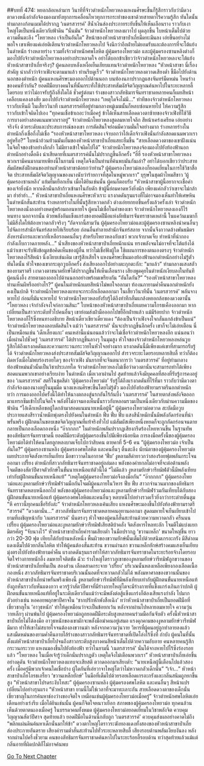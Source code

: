 ##บทที่ 474: หยอกล้อเหล่ามาร
วินาทีที่จ้าวตำหนักโหยวหลงแหงนศีรษะขึ้นก็รู้สึกราวกับว่ามีดวงตาดวงหนึ่งกำลังจ้องมองมายังทุกการเคลื่อนไหวทุกการกระทำของเขาด้วยสายตาไร้ความรู้สึก
ทันใดนั้น
ท่ามกลางก้อนเมฆได้ปรากฏ ‘เนตรสวรรค์’ สีน้ำเงินส่องประกายระยับขึ้นให้เห็นเลือนราง ราวกับเงาใหญ่โตเป็นหนึ่งเดียวกับฟ้าดิน
“นั่นมัน”
จ้าวตำหนักโหยวหลงผวาไป ผุดลุกขึ้น ใบหน้าเต็มไปด้วยความตื่นตะลึง
“โหยวหลง เจ้าเป็นอันใด”
สีหน้าของหัวหน้าสาขาป๋าเถี่ยมืดทะมึนลง เอ่ยขึ้นอย่างไม่พอใจ
เขาเพียงแค่เอ่ยติเตียนจ้าวตำหนักโหยวหลงไป จึงนึกว่าอีกฝ่ายไม่ยอมรับและต้องการที่จะโต้แย้ง
ในตำหนัก ร่างหลายร่าง รวมทั้งจ้าวตำหนักศพโลหิต ผู้คุ้มครองโหยวม่อ และผู้คุ้มครองซานหลิงต่างก็มองไปยังจ้าวตำหนักโหยวหลงอย่างประหลาดใจ
อย่าได้บอกข้าเชียวว่าจ้าวตำหนักโหยวหลงจะโต้แย้งหัวหน้าสาขาป๋าเถี่ยจริงๆ?
ผู้คนลอบหลั่งเหงื่อเย็นเยียบแทนจ้าวตำหนักโหยวหลง
“หัวหน้าสาขา นี่เรื่องสำคัญ น่ากลัวว่าจ้าวเฟิงจะตามมาแล้ว ท่านรีบดูเร็ว”
จ้าวตำหนักโหยวหลงตวาดเสียงต่ำ ชี้มือไปยังด้านนอกของตำหนัก
ผู้คนแหงนศีรษะมองออกไปด้านนอก
บนท้องนภาปรากฏแสงจันทร์มืดหม่น ไหนร่างของคนที่ว่ากัน?
ยอดฝีมือบางคนในที่นั้นกระทั่งใช้ประสาทสัมผัสจิตวิญญาณค้นหาไปในระยะหลายลี้ โดยรอบ ทว่าไม่อาจรับรู้ถึงสิ่งใดได้
ชั่วครู่ต่อมา
ร่างของสาวกลัทธิมารจันทราชาดหลายคนก็เผยสีหน้าเคลือบแคลงสงสัย มองไปยังจ้าวตำหนักโหยวหลง
“เหตุใดจึงไม่มี...”
ท่าทีของจ้าวตำหนักโหยวหลงราวกับเห็นผี
ในเสี้ยววินาที เนตรสวรรค์ที่อยู่ท่ามกลางหมู่เมฆนั้นก็หลบซ่อนหายไป ให้ความรู้สึกราวกับเข้าใจผิดไปเอง
“ทุกคนเชื่อข้าเถอะว่าเมื่อครู่ ข้าได้เห็นสายเลือดดวงตาซ้ายของจ้าวเฟิงที่ใช้วิธีการบางอย่างสอดแนมพวกเราอยู่”
จ้าวตำหนักโหยวหลงสูดลมหายใจลึก สีหน้าเคร่งเครียด เอ่ยอย่างจริงจัง
ด้วยระดับและประสบการณ์ของเขา การตัดสินใจย่อมมีความมั่นใจอย่างมาก
ร่างหลายร่างในตำหนักกึ่งเชื่อกึ่งไม่เชื่อ
“รองหัวหน้าสาขาโหยวหลง เจ้าบอกว่าไอ้เด็กจ้าวเฟิงนั่นกำลังสอดแนมพวกเราอยู่หรือ?”
ใบหน้าอ้วนท้วมมันเยิ้มของหัวหน้าสาขาป๋าเถี่ยแสยะยิ้มขึ้น
“สายเลือดดวงตาของเขาฝังแน่นในจิตใจของข้าอย่างลึกล้ำ ไม่มีทางเข้าใจผิดไปได้”
จ้าวตำหนักโหยวหลงจ้องมองไปยังท้องฟ้านอกตำหนักอย่างดื้อดึง
น่าเสียดายที่เนตรสวรรค์นั้นไม่ปรากฏขึ้นอีกครั้ง
“ฮี่ฮี่ รองหัวหน้าสาขาโหยวหลง พวกเรามีคนมากมายเพียงนี้ในยามนี้ เหตุใดจึงเป็นท่านที่ค้นพบมันกันเล่า? อย่าได้บอกเชียวว่าประสาทสัมผัสพลังฝึกตนของท่านหัวหน้าสาขาด้อยกว่าท่าน? ผู้คุ้มครองโหยวม่อเองก็ยอดเยี่ยมในการใช้วิชาสื่อจิต ประสาทสัมผัสจิตวิญญาณของนางนับว่าร้ายกาจที่สุดในหมู่พวกเรา”
บุรุษในชุดผ้าไหมสีขาว ‘ผู้คุ้มครองซานหลิง’ แย้มยิ้มเยือกเย็น
เมื่อได้ยินเช่นนั้น ผู้คนก็ตอบรับ
“หัวหน้าสาขาผู้นี้อยากจะเชื่อคำของเจ้ายิ่งนัก หากเด็กนั่นกล้าก้าวเข้ามาในกับดัก ข้าผู้นี้ย่อมคาดหวังยิ่งนัก เพียงแค่กลัวว่าเขาจะไม่กล้ามา ฮ่าฮ่าฮ่า...”
หัวหน้าสาขาป๋าเถี่ยแหงนศีรษะหัวเราะ แรงกดดันรุนแรงที่ไม่อาจมองเห็นทำให้เศษหินในตำหนักสั่นสะท้าน
ร่างหลายร่างในที่นั้นรู้สึกหวาดกลัว ต่างเอ่ยยกยอขึ้นครั้งแล้วครั้งเล่า
จ้าวตำหนักโหยวหลงนั่งลงอย่างหดหู่พร้อมถอนหายใจ
ผู้คนไม่เชื่อในคำของเขา จ้าวตำหนักโหยวหลงเองก็ไร้หนทาง
นอกจากนั้น ด้วยพลังอันแข็งแกร่งของยอดฝีมือแห่งลัทธิมารจันทราชาดเหล่านี้ ในแคว้นเมฆาก็ไม่มีสิ่งใดให้ต้องหวาดกลัวจริงๆ
“ถัดจากนี้สามวัน ผู้คุ้มครองโหยวม่อและผู้คุ้มครองซานหลิงนำคนอื่นๆ ไปจัดการสำนักจันทร์สลายให้เรียบร้อย ก่อนอื่นทำลายสำนักจันทร์สลาย จากนั้นจึงกวาดล้างพันธมิตรสังหารมังกรและพวกที่เหลือรอดคนอื่นๆ สำหรับโหยวหลงกับเชว่ พวกเจ้าบาดเจ็บ ทำหน้าที่นำกองกำลังเก็บกวาดภายหลัง...”
น้ำเสียงของหัวหน้าสาขาป๋าเถี่ยหนักแน่น ทรงพลังจนไม่อาจที่จะโต้แย้งได้
แม้ว่าเขาจะรับฟังข้อมูลข้อคิดเห็นของผู้อื่น ทว่าไม่เชื่อฟังผู้ใด ใช้แผนการของตนเองตรงๆ
จ้าวตำหนักโหยวหลงไร้สีหน้า นิ่งเงียบเช่นเดิม
เขารู้สึกเสียใจ แหงนศีรษะขึ้นมองท้องฟ้านอกตำหนักอย่างไม่รู้ตัว
ทันใดนั้น
หัวใจของเขากระตุกวูบอีกครั้ง ส่งเสียงออกไปอย่างตะกุกตะกัก: “มาแล้ว”
ท่ามกลางแสงสลัวของยามราตรี เงาดวงตาขนาดยักษ์ได้ปรากฏขึ้นให้เห็นเลือนราง
เสียงพูดคุยในตำหนักเงียบลงในทันที ผู้คนนิ่งอึ้ง สายตามองออกไปด้านนอกอย่างพร้อมเพรียงกัน
“อันใดกัน?”
“รองหัวหน้าสาขาโหยวหลง ท่านเห็นผีหรืออย่างไร?”
ผู้คนในตำหนักเผยสีหน้าไม่พอใจออกมา
ท้องนภายามค่ำคืนนอกตำหนักยังคงเป็นปกติ
จ้าวตำหนักโหยวหลงแทบจะกระอักเลือดออกมา ในเสี้ยววินาทีนั้น ‘เนตรสวรรค์’ พลันจางหายไป
ก่อนที่มันจะหายไป จ้าวตำหนักโหยวหลงยังรับรู้ได้ถึงท่าทีกลั่นแกล้งหยอกล้อของดวงตานั้น
“โหยวหลง เจ้ากำลังจงใจก่อกวนสินะ”
ใบหน้าของหัวหน้าสาขาป๋าเถี่ยเผยความโกรธเคืองออกมา หากเปลี่ยนเป็นสาวกระดับทั่วไปคนอื่นๆ เขาย่อมส่งฝ่ามือออกไปขยี้อีกฝ่ายแล้ว
แม้มีร้อยปาก จ้าวตำหนักโหยวหลงก็ไร้ซึ่งหนทางอธิบาย สีหน้าเดี๋ยวเขียวเดี๋ยวแดง
“ต้องเป็นจ้าวเฟิงจงใจกลั่นแกล้งข้าเป็นแน่”
จ้าวตำหนักโหยวหลงลอบตัดสินใจ แม้ว่า ‘เนตรสวรรค์’ นั่นจะปรากฏขึ้นอีกครั้ง เขาก็จะไม่เอ่ยเตือน
นี่เป็นเหมือนเช่น ‘เด็กเลี้ยงแกะ’ คนเหล่านี้แน่นอนแล้วว่าจะไม่เชื่อจ้าวตำหนักโหยวหลงอีก
แน่นอนว่า
เมื่อผ่านไปชั่วครู่ ‘เนตรสวรรค์’ ได้ปรากฏขึ้นลางๆ ในมุมสูง
หัวใจของจ้าวตำหนักโหยวหลงหล่นวูบ รู้สึกได้ถึงแรงกดดันและความกระวนกระวายในหัวใจอย่างมาก
แรงกดดันนี้มีเพียงแค่เขาที่สามารถรับรู้ได้
จ้าวตำหนักโหยวหลงส่งประสาทสัมผัสจิตวิญญาณออกไป สำรวจระยะโดยรอบหลายสิบลี้ ทว่าก็ต้องผิดหวังเมื่อไม่พบร่องรอยใดๆ ของจ้าวเฟิง
มันยากที่จะจินตนาการว่า ‘เนตรสวรรค์’ ที่อยู่ท่ามกลางท้องฟ้าหม่นมัวนั้นเป็นวิชาประเภทใด
จ้าวตำหนักโหยวหลงไม่เชื่อว่าดวงตานั่นจะสามารถทำได้เพียงสอดแนมพวกเขาอย่างเรียบง่าย
ในตำหนัก
เมื่อเวลาผ่านไป สุดท้ายแล้วจึงมีบุคคลที่สองที่รับรู้การคงอยู่ของ ‘เนตรสวรรค์’
สตรีในชุดสีดำ ‘ผู้คุ้มครองโหยวม่อ’ รับรู้ได้ถึงแรงกดดันที่ไร้ที่มา ราวกับว่ามีดวงตากำลังจ้องมองนางอยู่ในมุมมืด
นางแหงนศีรษะขึ้นโดยไม่รู้ตัว มองไปยังท้องฟ้ายามราตรีนอกตำหนัก
ทว่า
การมองออกไปครั้งนี้ได้ทำให้นางตกลงสู่นรกอันไร้ก้นบึ้ง
‘เนตรสวรรค์’ ในสายตาส่งพลังจิตออกมาแทรกซึมเข้าไปในจิตใจ พลังที่ไม่อาจมองเห็นนั้นราวกับหลอมรวมเป็นหนึ่งเดียวกับม่านความมืดของฟ้าดิน
“ไอ้เด็กเหลือขอผู้ใดกล้ามาสอดแนมนายเหนือผู้นี้”
ผู้คุ้มครองโหยวม่อตวาด สะบัดมือวูบ ประกายแสงสีราวน้ำหมึกพุ่งตรงไปยังคนในตำหนัก
ฟึ่บ ฟึ่บ ฟึ่บ
แสงสีน้ำหมึกนั้นมีพลังกัดกร่อนที่น่าพรั่นพรึง ผู้ฝึกตนในขอบเขตจิตวิญญาณที่แท้จริงทั่วไป แม้สัมผัสเพียงหนึ่งหยดก็จะถูกกัดกร่อนจนตาย กลายเป็นกองเลือดกองหนึ่ง
“อ๊ากกกก”
ในตำหนักพลันปรากฏเสียงกรีดร้องโหยหวนขึ้น
ในฐานทัพของลัทธิมารจันทราชาดนี้ ยอดฝีมือระดับผู้คุ้มครองขึ้นไปมีเพียงน้อยนิด
การลงมือครั้งนี้ของผู้คุ้มครองโหยวม่อได้ทำให้คนโดยลูกหลงบาดเจ็บไปกว่าสิบคน ตายคาที่ 5-6 คน
“ผู้คุ้มครองโหยวม่อ เจ้าเป็นอันใด?”
ผู้คุ้มครองซานหลิง ผู้คุ้มครองศพโลหิต และคนอื่นๆ ตื่นตะลึง
นัยน์ตาของผู้คุ้มครองโหยวม่อเผยประกายจิตสังหารเย็นเยียบ มือขาววาดในอากาศ ‘ฟึ่บ’ งูหลามสีดำยาวกว่าสองร้อยฟุตพลันกระโจนออกมา
เปรี้ยง
ตำหนักที่สาวกลัทธิมารจันทราชาดอยู่ถล่มลง พลังของค่ายกลไม่อาจที่จะต่อต้านพลังโจมตีของสัตว์ปีศาจตัวยักษ์ในขั้นนายเหนือแท้ตัวนี้ได้
“ไม่ดีแล้ว งูหลามยักษ์วารีทมิฬตัวนี้มีพลังเทียบเท่ากับผู้ฝึกตนขั้นนายเหนือแท้”
“เหตุใดผู้คุ้มครองโหยวม่อจึงลงมือกัน”
“อ๊ากกกก”
ผู้คุ้มครองโหยวม่อและงูหลามยักษ์วารีทมิฬร่วมมือกันโจมผีผู้คนภายในวิหาร
ฟึ่บ ฟึ่บ
สาวกจำนวนมากของลัทธิมารจันทราชาดหลบหนีออกไป
พลังของผู้คุ้มครองโหยวม่อและงูหลามยักษ์วารีทมิฬร่วมกันเทียบได้กับสองผู้ฝึกตนขั้นนายเหนือแท้ ผู้คุ้มครองศพโลหิตและคนอื่นๆ หลบหนีไปอย่างรวดเร็วยิ่งกว่ากระต่ายตื่นตูม
“หึ คราวนี้ทุกคนเชื่อรึยังล่ะ”
จ้าวตำหนักโหยวหลงเค้นเสียง แหงนศีรษะมองขึ้นไปยังท้องฟ้ายามราตรี
“สวรรค์”
“ดวงตานั่น...”
สาวกลัทธิมารจันทราชาดหลายคนอุทานออกมา สูดลมหายใจเย็นเยียบเข้าไป
ยามที่เผชิญหน้ากับ ‘เนตรสวรรค์’ นั่นตรงๆ หัวใจของผู้คนก็สั่นสะท้านด้วยความหวาดกลัว
ครืนนน เปรี้ยง
ผู้คุ้มครองโหยวม่อและงูหลามยักษ์วารีทมิฬเสียสติบ้าคลั่ง จิตสังหารไหลทะลัก โจมตีไม่แบ่งแยกมิตรศัตรู
“จับนางไว้”
หัวหน้าสาขาป๋าเถี่ยคำรามเสียงต่ำ ในมือปรากฏ ‘ขวานเหล็ก’ ขนาดใหญ่ขึ้น ยาวกว่า 20-30 ฟุต เทียบได้กับบ้านหลังหนึ่ง
พื้นผิวของขวานยักษ์นั้นเต็มไปด้วยสนิมเกรอะกรัง มีสีดำอมแดงเต็มไปด้วยกลิ่นโลหิต ทำให้ผู้คนต้องสั่นสะท้าน
ขวานผ่านภา
ขวานเหล็กยักษ์สร้างคมแสงเย็นเยียบมุ่งตรงไปยังท้องฟ้ายามค่ำคืน แรงกดดันรุนแรงทำให้สาวกลัทธิมารจันทราชาดในระยะร้อยจ้างโดยรอบจิตใจร่างกายหนักอึ้ง ลมหายใจติตขัด
ฉัวะ
ร่างใหญ่โตราวภูเขาของงูหลามยักษ์วารีทมิฬถูกขวานของหัวหน้าสาขาป๋าเถี่ยหั่นเป็น สองส่วน เลือดสาดกระจาย
‘เปรี้ยง’ บริเวณนั้นหลงเหลือเพียงกองเลือดเนื้อกองหนึ่ง
สาวกลัทธิมารจันทราชาดบริเวณนั้นอดที่จะหวาดกลัวไม่ได้
พลังมหาศาลของขวานนั้นของหัวหน้าสาขาป๋าเถี่ยน่าพรั่นพรึงเพียงนี้ งูหลามยักษ์วารีทมิฬที่มีพลังเทียบเท่ากับผู้ฝึกตนขั้นนายเหนือแท้ยังถูกหั่นราวกับหั่นแตงกวา
ควรรู้ว่าสัตว์ปีศาจที่มีร่างกายใหญ่โตจะมีร่างกายที่แข็งแกร่งเกินกว่าปกติ ผู้ฝึกตนขั้นนายเหนือแท้ที่อยู่ในระดับเดียวกันแม้ว่าจะมีพลังต่อสู้แข็งแกร่งก็ต้องเสียแรงกำลัง ไปมาก
ตัวอย่างเช่น หอคอยพฤกษาปีศาจใน ‘ซากปรักหักพังสือเฉิง’
ทว่าหัวหน้าสาขาป๋าเถี่ยเป็นยอดฝีมือที่เชี่ยวชาญใน ‘อาวุธหนัก’ ทำให้ดูเหมือนว่าจะเป็นข้อยกเว้น
หลังจากผ่านไปหลายลมหายใจ
ความวุ่นวายเล็กๆ ผ่านพ้นไป ผู้คุ้มครองโหยวม่อถูกยอดฝีมือระดับสูงหลายคนร่วมมือกันจับตัว
ครั้งนี้หัวหน้าสาขาป๋าเถี่ยไม่ได้ลงมือ อาวุธหนักของเขามักจะพลั้งมือฆ่าคนอยู่เสมอ แรงคุกคามของงูหลามยักษ์วารีทมิฬมีมาก ทำให้เขาไม่สบายใจจนต้องลงขวานฆ่า
หลังจากความวุ่นวาย
วิหารที่ผู้คนอยู่ถูกทำลายลงแล้ว
แสงมืดหม่นของยามค่ำคืนอาบไล้ร่างของสาวกลัทธิมารจันทราชาดที่เปิดโล่งไร้ซึ่งที่ กำบัง
ผู้คนในที่นั้น ตั้งแต่หัวหน้าสาขาป๋าเถี่ยไปจนถึงสาวกระดับสูงบางคนสีหน้าเต็มไปด้วยความอับอาย
คนหลายคนรู้สึกกระวนกระวาย แหงนมองขึ้นไปยังท้องฟ้า
ทว่าในยามนี้
‘เนตรสวรรค์’ นั่นได้จางหายไปไร้ซึ่งร่องรอยแล้ว
“โหยวหลง ในเมื่อเจ้ารู้ว่าเด็กนั่นปรากฏตัว เหตุใดจึงไม่เตือนพวกเรา”
หัวหน้าสาขาป๋าเถี่ยเอ่ยขึ้นอย่างดุดัน
จ้าวตำหนักโหยวหลงแทบจะเสียสติ ตวาดออกมาเสียงต่ำ: “นายเหนือผู้นี้เตือนไปแล้วสองครั้ง เมื่อครู่มีพวกเจ้าคนใดเชื่อบ้าง ผู้ใดกันที่เอ่ยวาจาใหญ่โตว่าไม่หวาดกลัวเด็กนั่น”
“เจ้า...”
หัวหน้าสาขาป๋าเถี่ยโกรธเกรี้ยว ‘ขวานเหล็กยักษ์’ ในมือที่เต็มไปด้วยรอยเลือดเกรอะกรังและกลิ่นสนิมถูกยกขึ้นสูง
“หัวหน้าสาขาโปรดระงับโทสะ”
ผู้คุ้มครองซานหลิง ผู้คุ้มครองศพโลหิต และคนอื่นๆ สีหน้าแปรเปลี่ยนไปอย่างรุนแรง
“หัวหน้าสาขา ยามนี้ไม่ใช่เวลาที่จะมาทะเลาะกัน สายเลือดดวงตาของเด็กนั่นเชี่ยวชาญในการค้นหาช่องว่างของจิตใจ เหมือนเช่นผู้คุ้มครองโหยวม่อเมื่อครู่”
จ้าวตำหนักศพโลหิตเอ่ยเตือนอย่างเร่งรีบ
เมื่อได้ยินเช่นนั้น ผู้คนก็จิตใจหนาวเยือก
สภาพของผู้คุ้มครองโหยวม่อ ทุกคนล้วนเห็นด้วยตาตนเองเมื่อครู่
ในบรรดาคนทั้งหมด ผู้คุ้มครองโหยวม่อยอดเยี่ยมในวิชาพลังจิต ควบคุมวิญญาณสัตว์ปีศาจ
สุดท้ายแล้ว ยอดฝีมือในด้านนี้กลับถูก ‘เนตรสวรรค์’ ควบคุมส่งผลอย่างคาดไม่ถึง
“พลิกแผ่นดินค้นหาเด็กนั่นมาให้ข้า”
ดวงตาใหญ่โตราวระฆังทองแดงทั้งสองของหัวหน้าสาขาป๋าเถี่ยส่องประกายอันตราย เสียงคำรามต่ำสั่นสะท้านไปทั่วระยะหลายสิบลี้ เสียงรอบด้านพลันเงียบงันลง
หลังจากผ่านไปครึ่งชั่วยาม
คนของลัทธิมารจันทราชาดค้นหาไปในระยะร้อยลี้รอบด้าน ทว่าสุดท้ายแล้วแม้แต่กลิ่นอายที่ผิดปกติก็ไม่อาจค้นพบ


[Go To Next Chapter]( ./34.md)